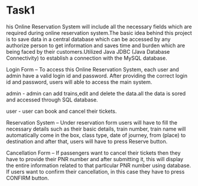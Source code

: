 # Task1
his Online Reservation System will include all the necessary fields which are required during
online reservation system.The basic idea behind this project is to save data in a central database which can be
accessed by any authorize person to get information and saves time and burden which are being
faced by their customers.Utilized Java JDBC (Java Database Connectivity) to establish a connection with the MySQL database.


Login Form – To access this Online Reservation System, each user and admin have a valid login id and
password. After providing the correct login id and password, users will able to access the main
system.

admin - admin can add trains,edit and delete the data.all the data is sored and accessed through SQL database.

user -  user can book and cancel their tickets.

Reservation System – Under reservation form users will have to fill the necessary details such as
their basic details, train number, train name will automatically come in the box, class type, date of
journey, from (place) to destination and after that, users will have to press Reserve button.

Cancellation Form – If passengers want to cancel their tickets then they have to provide their
PNR number and after submitting it, this will display the entire information related to that
particular PNR number using database. If users want to confirm their cancellation, in this case they have to press
CONFIRM button.

